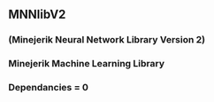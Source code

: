 ## MNNlibV2
### (Minejerik Neural Network Library Version 2)
### Minejerik Machine Learning Library


### Dependancies = 0